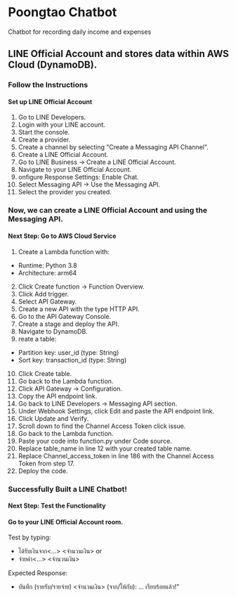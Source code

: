 # Poongtao Chatbot 
Chatbot for recording daily income and expenses
## LINE Official Account and stores data within AWS Cloud (DynamoDB).

### Follow the Instructions
#### Set up LINE Official Account
1. Go to LINE Developers.
2. Login with your LINE account.
3. Start the console.
4. Create a provider.
5. Create a channel by selecting "Create a Messaging API Channel".
6. Create a LINE Official Account.
7. Go to LINE Business → Create a LINE Official Account.
8. Navigate to your LINE Official Account.
9. onfigure Response Settings: Enable Chat.
10. Select Messaging API → Use the Messaging API.
11. Select the provider you created.

### Now, we can create a LINE Official Account and using the Messaging API.

#### Next Step: Go to AWS Cloud Service

1. Create a Lambda function with:
* Runtime: Python 3.8
* Architecture: arm64
2. Click Create function → Function Overview.
3. Click Add trigger.
4. Select API Gateway.
5. Create a new API with the type HTTP API.
6. Go to the API Gateway Console.
7. Create a stage and deploy the API.
8. Navigate to DynamoDB.
9. reate a table:
* Partition key: user_id (type: String)
* Sort key: transaction_id (type: String)
10. Click Create table.
11. Go back to the Lambda function.
12. Click API Gateway → Configuration.
13. Copy the API endpoint link.
14. Go back to LINE Developers → Messaging API section.
15. Under Webhook Settings, click Edit and paste the API endpoint link.
16. Click Update and Verify.
17. Scroll down to find the Channel Access Token click issue.
18. Go back to the Lambda function.
19. Paste your code into function.py under Code source.
20. Replace table_name in line 12 with your created table name.
21. Replace Channel_access_token in line 186 with the Channel Access Token from step 17.
22. Deploy the code.

### Successfully Built a LINE Chatbot!

#### Next Step: Test the Functionality

#### Go to your LINE Official Account room.
Test by typing:
- ได้รับเงินจาก<...> <จำนวนเงิน>  or
- จ่ายค่า<...> <จำนวนเงิน>

Expected Response:
- บันทึก (รายรับ/รายจ่าย) <จำนวนเงิน> (จาก/ให้กับ): ... เรียบร้อยแล้ว!"
